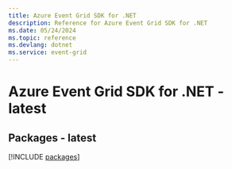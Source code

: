 ```yaml
---
title: Azure Event Grid SDK for .NET
description: Reference for Azure Event Grid SDK for .NET
ms.date: 05/24/2024
ms.topic: reference
ms.devlang: dotnet
ms.service: event-grid
---
```

# Azure Event Grid SDK for .NET - latest
## Packages - latest
[!INCLUDE [packages](event-grid-index.md)]
